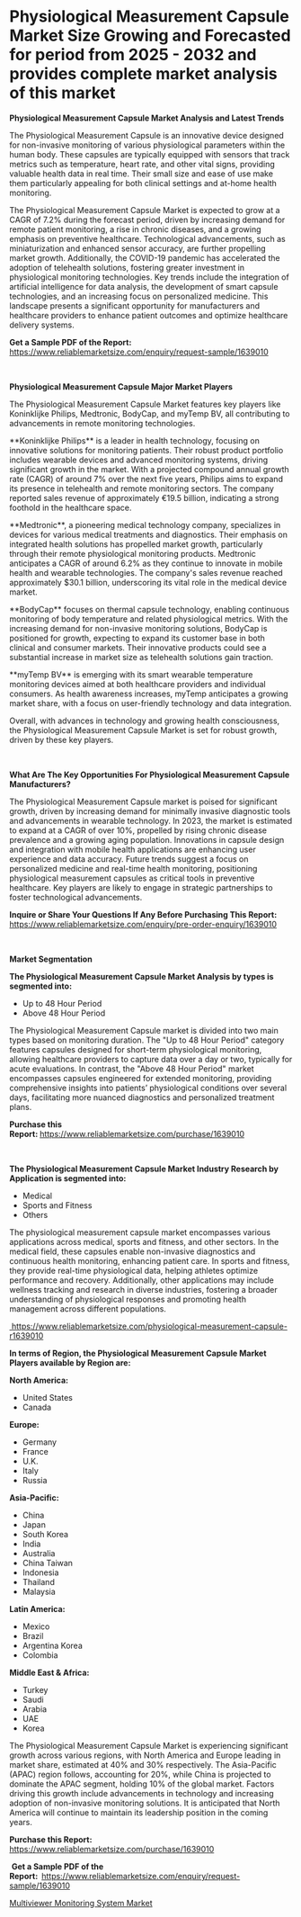 <p><h1>Physiological Measurement Capsule Market Size Growing and Forecasted for period from 2025 - 2032 and provides complete market analysis of this market</h1></p><p><strong>Physiological Measurement Capsule Market Analysis and Latest Trends</strong></p>
<p><p>The Physiological Measurement Capsule is an innovative device designed for non-invasive monitoring of various physiological parameters within the human body. These capsules are typically equipped with sensors that track metrics such as temperature, heart rate, and other vital signs, providing valuable health data in real time. Their small size and ease of use make them particularly appealing for both clinical settings and at-home health monitoring.</p><p>The Physiological Measurement Capsule Market is expected to grow at a CAGR of 7.2% during the forecast period, driven by increasing demand for remote patient monitoring, a rise in chronic diseases, and a growing emphasis on preventive healthcare. Technological advancements, such as miniaturization and enhanced sensor accuracy, are further propelling market growth. Additionally, the COVID-19 pandemic has accelerated the adoption of telehealth solutions, fostering greater investment in physiological monitoring technologies. Key trends include the integration of artificial intelligence for data analysis, the development of smart capsule technologies, and an increasing focus on personalized medicine. This landscape presents a significant opportunity for manufacturers and healthcare providers to enhance patient outcomes and optimize healthcare delivery systems.</p></p>
<p><strong>Get a Sample PDF of the Report:&nbsp;</strong> <a href="https://www.reliablemarketsize.com/enquiry/request-sample/1639010?utm_campaign=2442&utm_medium=2&utm_source=Github&utm_content=ia&utm_term=23032025&utm_id=physiological-measurement-capsule">https://www.reliablemarketsize.com/enquiry/request-sample/1639010</a></p>
<p>&nbsp;</p>
<p><strong>Physiological Measurement Capsule Major Market Players</strong></p>
<p><p>The Physiological Measurement Capsule Market features key players like Koninklijke Philips, Medtronic, BodyCap, and myTemp BV, all contributing to advancements in remote monitoring technologies.</p><p>**Koninklijke Philips** is a leader in health technology, focusing on innovative solutions for monitoring patients. Their robust product portfolio includes wearable devices and advanced monitoring systems, driving significant growth in the market. With a projected compound annual growth rate (CAGR) of around 7% over the next five years, Philips aims to expand its presence in telehealth and remote monitoring sectors. The company reported sales revenue of approximately €19.5 billion, indicating a strong foothold in the healthcare space.</p><p>**Medtronic**, a pioneering medical technology company, specializes in devices for various medical treatments and diagnostics. Their emphasis on integrated health solutions has propelled market growth, particularly through their remote physiological monitoring products. Medtronic anticipates a CAGR of around 6.2% as they continue to innovate in mobile health and wearable technologies. The company's sales revenue reached approximately $30.1 billion, underscoring its vital role in the medical device market.</p><p>**BodyCap** focuses on thermal capsule technology, enabling continuous monitoring of body temperature and related physiological metrics. With the increasing demand for non-invasive monitoring solutions, BodyCap is positioned for growth, expecting to expand its customer base in both clinical and consumer markets. Their innovative products could see a substantial increase in market size as telehealth solutions gain traction.</p><p>**myTemp BV** is emerging with its smart wearable temperature monitoring devices aimed at both healthcare providers and individual consumers. As health awareness increases, myTemp anticipates a growing market share, with a focus on user-friendly technology and data integration.</p><p>Overall, with advances in technology and growing health consciousness, the Physiological Measurement Capsule Market is set for robust growth, driven by these key players.</p></p>
<p>&nbsp;</p>
<p><strong>What Are The Key Opportunities For Physiological Measurement Capsule Manufacturers?</strong></p>
<p><p>The Physiological Measurement Capsule market is poised for significant growth, driven by increasing demand for minimally invasive diagnostic tools and advancements in wearable technology. In 2023, the market is estimated to expand at a CAGR of over 10%, propelled by rising chronic disease prevalence and a growing aging population. Innovations in capsule design and integration with mobile health applications are enhancing user experience and data accuracy. Future trends suggest a focus on personalized medicine and real-time health monitoring, positioning physiological measurement capsules as critical tools in preventive healthcare. Key players are likely to engage in strategic partnerships to foster technological advancements.</p></p>
<p><strong>Inquire or Share Your Questions If Any Before Purchasing This Report:</strong> <a href="https://www.reliablemarketsize.com/enquiry/pre-order-enquiry/1639010?utm_campaign=2442&utm_medium=2&utm_source=Github&utm_content=ia&utm_term=23032025&utm_id=physiological-measurement-capsule">https://www.reliablemarketsize.com/enquiry/pre-order-enquiry/1639010</a></p>
<p>&nbsp;</p>
<p><strong>Market Segmentation</strong></p>
<p><strong>The Physiological Measurement Capsule Market Analysis by types is segmented into:</strong></p>
<p><ul><li>Up to 48 Hour Period</li><li>Above 48 Hour Period</li></ul></p>
<p><p>The Physiological Measurement Capsule market is divided into two main types based on monitoring duration. The "Up to 48 Hour Period" category features capsules designed for short-term physiological monitoring, allowing healthcare providers to capture data over a day or two, typically for acute evaluations. In contrast, the "Above 48 Hour Period" market encompasses capsules engineered for extended monitoring, providing comprehensive insights into patients’ physiological conditions over several days, facilitating more nuanced diagnostics and personalized treatment plans.</p></p>
<p><strong>Purchase this Report:&nbsp;</strong><a href="https://www.reliablemarketsize.com/purchase/1639010?utm_campaign=2442&utm_medium=2&utm_source=Github&utm_content=ia&utm_term=23032025&utm_id=physiological-measurement-capsule">https://www.reliablemarketsize.com/purchase/1639010</a></p>
<p>&nbsp;</p>
<p><strong>The Physiological Measurement Capsule Market Industry Research by Application is segmented into:</strong></p>
<p><ul><li>Medical</li><li>Sports and Fitness</li><li>Others</li></ul></p>
<p><p>The physiological measurement capsule market encompasses various applications across medical, sports and fitness, and other sectors. In the medical field, these capsules enable non-invasive diagnostics and continuous health monitoring, enhancing patient care. In sports and fitness, they provide real-time physiological data, helping athletes optimize performance and recovery. Additionally, other applications may include wellness tracking and research in diverse industries, fostering a broader understanding of physiological responses and promoting health management across different populations.</p></p>
<p><a href="https://www.reliablemarketsize.com/physiological-measurement-capsule-r1639010?utm_campaign=2442&utm_medium=2&utm_source=Github&utm_content=ia&utm_term=23032025&utm_id=physiological-measurement-capsule">&nbsp;https://www.reliablemarketsize.com/physiological-measurement-capsule-r1639010</a></p>
<p><strong>In terms of Region, the Physiological Measurement Capsule Market Players available by Region are:</strong></p>
<p>
    <p> <strong> North America: </strong>
        <ul>
            <li>United States</li>
            <li>Canada</li>
        </ul>
        </p> 
    <p> <strong> Europe: </strong>
        <ul>
            <li>Germany</li>
            <li>France</li>
            <li>U.K.</li>
            <li>Italy</li>
            <li>Russia</li>
        </ul>
        </p> 
    <p> <strong> Asia-Pacific: </strong>
        <ul>
            <li>China</li>
            <li>Japan</li>
            <li>South Korea</li>
            <li>India</li>
            <li>Australia</li>
            <li>China Taiwan</li>
            <li>Indonesia</li>
            <li>Thailand</li>
            <li>Malaysia</li>
        </ul>
        </p> 
    <p> <strong> Latin America: </strong>
        <ul>
            <li>Mexico</li>
            <li>Brazil</li>
            <li>Argentina Korea</li>
            <li>Colombia</li>
        </ul>
        </p> 
    <p> <strong> Middle East & Africa: </strong>
        <ul>
            <li>Turkey</li>
            <li>Saudi</li>
            <li>Arabia</li>
            <li>UAE</li>
            <li>Korea</li>
        </ul>
    </p>
    </p>
<p><p>The Physiological Measurement Capsule Market is experiencing significant growth across various regions, with North America and Europe leading in market share, estimated at 40% and 30% respectively. The Asia-Pacific (APAC) region follows, accounting for 20%, while China is projected to dominate the APAC segment, holding 10% of the global market. Factors driving this growth include advancements in technology and increasing adoption of non-invasive monitoring solutions. It is anticipated that North America will continue to maintain its leadership position in the coming years.</p></p>
<p><strong>Purchase this Report: </strong><a href="https://www.reliablemarketsize.com/purchase/1639010?utm_campaign=2442&utm_medium=2&utm_source=Github&utm_content=ia&utm_term=23032025&utm_id=physiological-measurement-capsule">https://www.reliablemarketsize.com/purchase/1639010</a></p>
<p>&nbsp;<strong>Get a Sample PDF of the Report:&nbsp;&nbsp;</strong><a href="https://www.reliablemarketsize.com/enquiry/request-sample/1639010?utm_campaign=2442&utm_medium=2&utm_source=Github&utm_content=ia&utm_term=23032025&utm_id=physiological-measurement-capsule">https://www.reliablemarketsize.com/enquiry/request-sample/1639010</a></p>
<p><strong></strong></p>
<p><p><a href="https://github.com/sherikacas30/Market-Research-Report-List-1/blob/main/multiviewer-monitoring-system-market.md?utm_campaign=2442&utm_medium=2&utm_source=Github&utm_content=ia&utm_term=23032025&utm_id=physiological-measurement-capsule">Multiviewer Monitoring System Market</a></p></p>